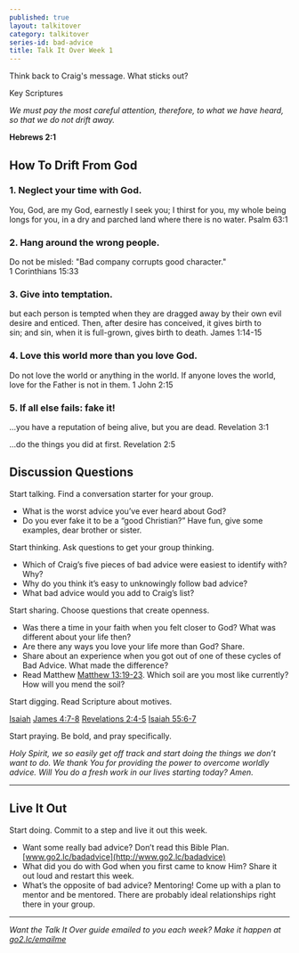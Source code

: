 ```yaml
---
published: true
layout: talkitover
category: talkitover
series-id: bad-advice
title: Talk It Over Week 1
---
```


<p class="lead">Think back to Craig's message. What sticks out?</p> 

Key Scriptures

_We must pay the most careful attention, therefore, to what we have heard, so that we do not drift away._ 

**Hebrews 2:1**

## How To Drift From God

### 1. Neglect your time with God.
You, God, are my God, earnestly I seek you; I thirst for you, my whole being longs for you, in a dry and parched land where there is no water. 
Psalm 63:1

### 2. Hang around the wrong people.
Do not be misled: "Bad company corrupts good character."  
1 Corinthians 15:33

### 3. Give into temptation.
but each person is tempted when they are dragged away by their own evil desire and enticed. Then, after desire has conceived, it gives birth to sin; and sin, when it is full-grown, gives birth to death. 
James 1:14-15

### 4. Love this world more than you love God.
Do not love the world or anything in the world. If anyone loves the world, love for the Father is not in them. 
1 John 2:15

### 5. If all else fails: fake it! 
...you have a reputation of being alive, but you are dead.
Revelation 3:1

...do the things you did at first.
Revelation 2:5


## Discussion Questions
<p class="lead">Start talking. Find a conversation starter for your group.</p> 

*	What is the worst advice you’ve ever heard about God?
*	Do you ever fake it to be a “good Christian?” Have fun, give some examples, dear brother or sister.

<p class="lead">Start thinking. Ask questions to get your group thinking.</p> 

*	Which of Craig’s five pieces of bad advice were easiest to identify with? Why? 
*	Why do you think it’s easy to unknowingly follow bad advice?
*	What bad advice would you add to Craig’s list?  
 
<p class="lead">Start sharing. Choose questions that create openness.</p> 

*	Was there a time in your faith when you felt closer to God? What was different about your life then?
*	Are there any ways you love your life more than God? Share.
*	Share about an experience when you got out of one of these cycles of Bad Advice. What made the difference?
* Read Matthew [Matthew 13:19-23](https://www.bible.com/bible/111/mat.13.19-23.niv). Which soil are you most like currently? How will you mend the soil? 

<p class="lead">Start digging. Read Scripture about motives.</p> 

[Isaiah](https://www.bible.com/bible/111/isa.29.13.niv) [James 4:7-8](https://www.bible.com/bible/111/jam.4.7-8.niv) [Revelations 2:4-5](https://www.bible.com/bible/111/rev.2.4-5.niv) [Isaiah 55:6-7](https://www.bible.com/bible/111/isa.55.6-7.niv)

<p class="lead">Start praying. Be bold, and pray specifically.</p> 

_Holy Spirit, we so easily get off track and start doing the things we don’t want to do. We thank You for providing the power to overcome worldly advice. Will You do a fresh work in our lives starting today? Amen._

* * *

## Live It Out
<p class="lead">Start doing. Commit to a step and live it out this week.</p>

*	Want some really bad advice? Don’t read this Bible Plan. [www.go2.lc/badadvice](http://www.go2.lc/badadvice)
* What did you do with God when you first came to know Him? Share it out loud and restart this week.
* What’s the opposite of bad advice? Mentoring! Come up with a plan to mentor and be mentored. There are probably ideal relationships right there in your group.

* * *

_Want the Talk It Over guide emailed to you each week? Make it happen at [go2.lc/emailme](http://info.life.church/talkitover)_
